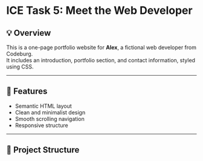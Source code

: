# ICE Task 5: Meet the Web Developer

## 💡 Overview
This is a one-page portfolio website for **Alex**, a fictional web developer from Codeburg.  
It includes an introduction, portfolio section, and contact information, styled using CSS.

---

## 🚀 Features
- Semantic HTML layout  
- Clean and minimalist design  
- Smooth scrolling navigation  
- Responsive structure  

---

## 📁 Project Structure
